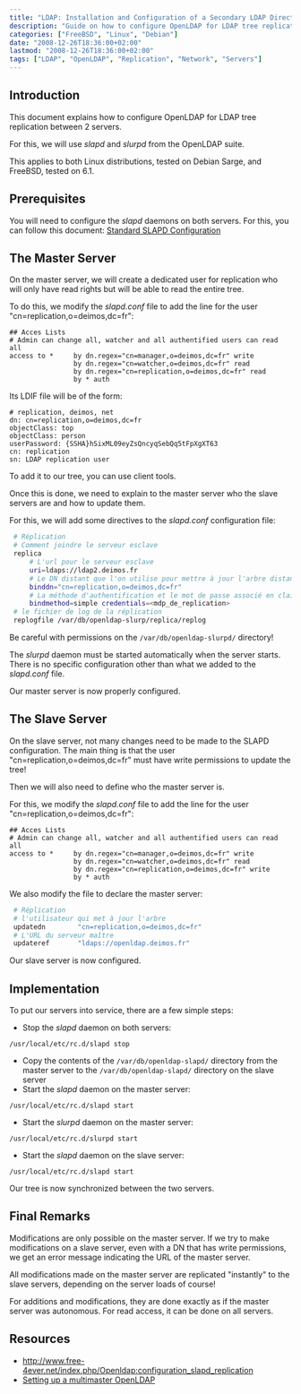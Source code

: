 ```yaml
---
title: "LDAP: Installation and Configuration of a Secondary LDAP Directory"
description: "Guide on how to configure OpenLDAP for LDAP tree replication between 2 servers using slapd and slurpd."
categories: ["FreeBSD", "Linux", "Debian"]
date: "2008-12-26T18:36:00+02:00"
lastmod: "2008-12-26T18:36:00+02:00"
tags: ["LDAP", "OpenLDAP", "Replication", "Network", "Servers"]
---
```


## Introduction

This document explains how to configure OpenLDAP for LDAP tree replication between 2 servers.

For this, we will use *slapd* and *slurpd* from the OpenLDAP suite.

This applies to both Linux distributions, tested on Debian Sarge, and FreeBSD, tested on 6.1.

## Prerequisites

You will need to configure the *slapd* daemons on both servers. For this, you can follow this document: [Standard SLAPD Configuration](./ldap_installation_and_configuration_of_an_ldap_directory.md)

## The Master Server

On the master server, we will create a dedicated user for replication who will only have read rights but will be able to read the entire tree.

To do this, we modify the *slapd.conf* file to add the line for the user "cn=replication,o=deimos,dc=fr":

```
## Acces Lists
# Admin can change all, watcher and all authentified users can read all
access to *     by dn.regex="cn=manager,o=deimos,dc=fr" write
                by dn.regex="cn=watcher,o=deimos,dc=fr" read
                by dn.regex="cn=replication,o=deimos,dc=fr" read
                by * auth
```

Its LDIF file will be of the form:

```
# replication, deimos, net
dn: cn=replication,o=deimos,dc=fr
objectClass: top
objectClass: person
userPassword: {SSHA}hSixML09eyZsQncyqSebQq5tFpXgXT63
cn: replication
sn: LDAP replication user
```

To add it to our tree, you can use client tools.

Once this is done, we need to explain to the master server who the slave servers are and how to update them.

For this, we will add some directives to the *slapd.conf* configuration file:

```bash
 # Réplication
 # Comment joindre le serveur esclave
 replica
     # L'url pour le serveur esclave
     uri=ldaps://ldap2.deimos.fr
     # Le DN distant que l'on utilise pour mettre à jour l'arbre distant
     binddn="cn=replication,o=deimos,dc=fr"
     # La méthode d'authentification et le mot de passe associé en clair !!
     bindmethod=simple credentials=<mdp_de_replication>
 # le fichier de log de la réplication
 replogfile /var/db/openldap-slurp/replica/replog
```

Be careful with permissions on the `/var/db/openldap-slurpd/` directory!

The *slurpd* daemon must be started automatically when the server starts. There is no specific configuration other than what we added to the *slapd.conf* file.

Our master server is now properly configured.

## The Slave Server

On the slave server, not many changes need to be made to the SLAPD configuration. The main thing is that the user "cn=replication,o=deimos,dc=fr" must have write permissions to update the tree!

Then we will also need to define who the master server is.

For this, we modify the *slapd.conf* file to add the line for the user "cn=replication,o=deimos,dc=fr":

```
## Acces Lists
# Admin can change all, watcher and all authentified users can read all
access to *     by dn.regex="cn=manager,o=deimos,dc=fr" write
                by dn.regex="cn=watcher,o=deimos,dc=fr" read
                by dn.regex="cn=replication,o=deimos,dc=fr" write
                by * auth
```

We also modify the file to declare the master server:

```bash
 # Réplication
 # l'utilisateur qui met à jour l'arbre
 updatedn        "cn=replication,o=deimos,dc=fr"
 # L'URL du serveur maître
 updateref       "ldaps://openldap.deimos.fr"
```

Our slave server is now configured.

## Implementation

To put our servers into service, there are a few simple steps:

* Stop the *slapd* daemon on both servers:

```
/usr/local/etc/rc.d/slapd stop
```

* Copy the contents of the `/var/db/openldap-slapd/` directory from the master server to the `/var/db/openldap-slapd/` directory on the slave server
* Start the *slapd* daemon on the master server:

```
/usr/local/etc/rc.d/slapd start
```

* Start the *slurpd* daemon on the master server:

```
/usr/local/etc/rc.d/slurpd start
```

* Start the *slapd* daemon on the slave server:

```
/usr/local/etc/rc.d/slapd start
```

Our tree is now synchronized between the two servers.

## Final Remarks

Modifications are only possible on the master server. If we try to make modifications on a slave server, even with a DN that has write permissions, we get an error message indicating the URL of the master server.

All modifications made on the master server are replicated "instantly" to the slave servers, depending on the server loads of course!

For additions and modifications, they are done exactly as if the master server was autonomous. For read access, it can be done on all servers.

## Resources
- http://www.free-4ever.net/index.php/Openldap:configuration_slapd_replication
- [Setting up a multimaster OpenLDAP](../../../static/pdf/openldap_multimasters.pdf)
